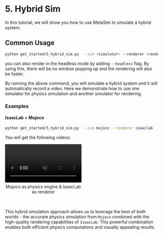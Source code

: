 #  5. Hybrid Sim
In this tutorial, we will show you how to use MetaSim to simulate a hybrid system.

## Common Usage

```bash
python get_started/5_hybrid_sim.py  --sim <simulator> --renderer <renderer>
```
you can also render in the headless mode by adding `--headless` flag. By using this, there will be no window popping up and the rendering will also be faster.

By running the above command, you will simulate a hybrid system and it will automatically record a video. Here we demonstrate how to use one simulator for physics simulation and another simulator for rendering.


### Examples

#### IsaacLab + Mujoco
```bash
python get_started/5_hybrid_sim.py  --sim mujoco --renderer isaaclab
```

You will get the following videos:
<div style="display: flex; flex-wrap: wrap; justify-content: space-between; gap: 10px;">
    <div style="display: flex; justify-content: space-between; width: 100%; margin-bottom: 20px;">
        <div style="width: 50%; text-align: center;">
            <video width="100%" autoplay loop muted playsinline>
                <source src="https://roboverse.wiki/_static/standard_output/5_hybrid_sim_mujoco.mp4" type="video/mp4">
            </video>
            <p style="margin-top: 5px;">Mujoco as physics engine & IsaacLab as renderer</p>
        </div>
    </div>
</div>


This hybrid simulation approach allows us to leverage the best of both worlds - the accurate physics simulation from `Mujoco` combined with the high-quality rendering capabilities of `IsaacLab`. This powerful combination enables both efficient physics computations and visually appealing results.
